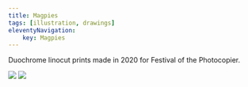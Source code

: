 ```yaml
---
title: Magpies
tags: [illustration, drawings]
eleventyNavigation:
	key: Magpies
---
```


Duochrome linocut prints made in 2020 for Festival of the Photocopier.

![](/img/magpie-1.jpg)
![](/img/magpie-2.jpg)